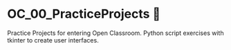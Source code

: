 # OC_00_PracticeProjects 🚀
Practice Projects for entering Open Classroom.
Python script exercises with tkinter to create user interfaces.
